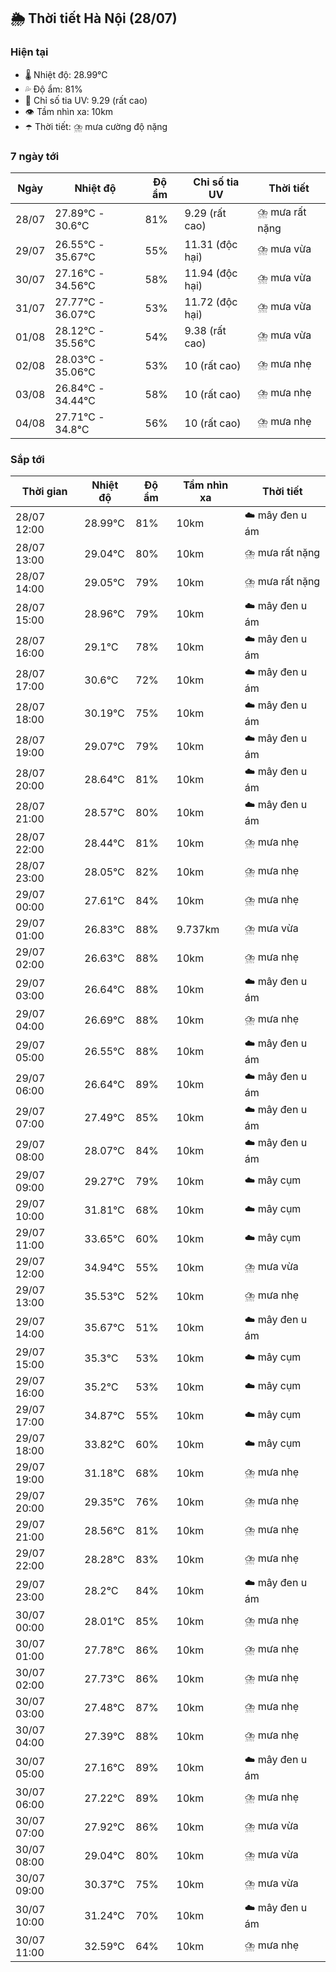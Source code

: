 ## 🌦️ Thời tiết Hà Nội (28/07)

### Hiện tại

- 🌡️ Nhiệt độ: 28.99℃
- 💦 Độ ẩm: 81%
- 🌟 Chỉ số tia UV: 9.29 (rất cao)
- 👁️ Tầm nhìn xa: 10km
- ☂️ Thời tiết: ⛈️ mưa cường độ nặng

### 7 ngày tới

| Ngày | Nhiệt độ | Độ ẩm | Chỉ số tia UV | Thời tiết |
| --- | --- | --- | --- | --- |
| 28/07 | 27.89℃ - 30.6℃ | 81% | 9.29 (rất cao) | ⛈️ mưa rất nặng |
| 29/07 | 26.55℃ - 35.67℃ | 55% | 11.31 (độc hại) | ⛈️ mưa vừa |
| 30/07 | 27.16℃ - 34.56℃ | 58% | 11.94 (độc hại) | ⛈️ mưa vừa |
| 31/07 | 27.77℃ - 36.07℃ | 53% | 11.72 (độc hại) | ⛈️ mưa vừa |
| 01/08 | 28.12℃ - 35.56℃ | 54% | 9.38 (rất cao) | ⛈️ mưa vừa |
| 02/08 | 28.03℃ - 35.06℃ | 53% | 10 (rất cao) | ⛈️ mưa nhẹ |
| 03/08 | 26.84℃ - 34.44℃ | 58% | 10 (rất cao) | ⛈️ mưa nhẹ |
| 04/08 | 27.71℃ - 34.8℃ | 56% | 10 (rất cao) | ⛈️ mưa nhẹ |

### Sắp tới

| Thời gian | Nhiệt độ | Độ ẩm | Tầm nhìn xa | Thời tiết |
| --- | --- | --- | --- | --- |
| 28/07 12:00 | 28.99℃ | 81% | 10km | ☁️ mây đen u ám |
| 28/07 13:00 | 29.04℃ | 80% | 10km | ⛈️ mưa rất nặng |
| 28/07 14:00 | 29.05℃ | 79% | 10km | ⛈️ mưa rất nặng |
| 28/07 15:00 | 28.96℃ | 79% | 10km | ☁️ mây đen u ám |
| 28/07 16:00 | 29.1℃ | 78% | 10km | ☁️ mây đen u ám |
| 28/07 17:00 | 30.6℃ | 72% | 10km | ☁️ mây đen u ám |
| 28/07 18:00 | 30.19℃ | 75% | 10km | ☁️ mây đen u ám |
| 28/07 19:00 | 29.07℃ | 79% | 10km | ☁️ mây đen u ám |
| 28/07 20:00 | 28.64℃ | 81% | 10km | ☁️ mây đen u ám |
| 28/07 21:00 | 28.57℃ | 80% | 10km | ☁️ mây đen u ám |
| 28/07 22:00 | 28.44℃ | 81% | 10km | ⛈️ mưa nhẹ |
| 28/07 23:00 | 28.05℃ | 82% | 10km | ⛈️ mưa nhẹ |
| 29/07 00:00 | 27.61℃ | 84% | 10km | ⛈️ mưa nhẹ |
| 29/07 01:00 | 26.83℃ | 88% | 9.737km | ⛈️ mưa vừa |
| 29/07 02:00 | 26.63℃ | 88% | 10km | ⛈️ mưa nhẹ |
| 29/07 03:00 | 26.64℃ | 88% | 10km | ☁️ mây đen u ám |
| 29/07 04:00 | 26.69℃ | 88% | 10km | ⛈️ mưa nhẹ |
| 29/07 05:00 | 26.55℃ | 88% | 10km | ☁️ mây đen u ám |
| 29/07 06:00 | 26.64℃ | 89% | 10km | ☁️ mây đen u ám |
| 29/07 07:00 | 27.49℃ | 85% | 10km | ☁️ mây đen u ám |
| 29/07 08:00 | 28.07℃ | 84% | 10km | ☁️ mây đen u ám |
| 29/07 09:00 | 29.27℃ | 79% | 10km | ☁️ mây cụm |
| 29/07 10:00 | 31.81℃ | 68% | 10km | ☁️ mây cụm |
| 29/07 11:00 | 33.65℃ | 60% | 10km | ☁️ mây cụm |
| 29/07 12:00 | 34.94℃ | 55% | 10km | ⛈️ mưa vừa |
| 29/07 13:00 | 35.53℃ | 52% | 10km | ⛈️ mưa nhẹ |
| 29/07 14:00 | 35.67℃ | 51% | 10km | ☁️ mây đen u ám |
| 29/07 15:00 | 35.3℃ | 53% | 10km | ☁️ mây cụm |
| 29/07 16:00 | 35.2℃ | 53% | 10km | ☁️ mây cụm |
| 29/07 17:00 | 34.87℃ | 55% | 10km | ☁️ mây cụm |
| 29/07 18:00 | 33.82℃ | 60% | 10km | ☁️ mây cụm |
| 29/07 19:00 | 31.18℃ | 68% | 10km | ⛈️ mưa nhẹ |
| 29/07 20:00 | 29.35℃ | 76% | 10km | ⛈️ mưa nhẹ |
| 29/07 21:00 | 28.56℃ | 81% | 10km | ⛈️ mưa nhẹ |
| 29/07 22:00 | 28.28℃ | 83% | 10km | ⛈️ mưa nhẹ |
| 29/07 23:00 | 28.2℃ | 84% | 10km | ☁️ mây đen u ám |
| 30/07 00:00 | 28.01℃ | 85% | 10km | ⛈️ mưa nhẹ |
| 30/07 01:00 | 27.78℃ | 86% | 10km | ⛈️ mưa nhẹ |
| 30/07 02:00 | 27.73℃ | 86% | 10km | ⛈️ mưa nhẹ |
| 30/07 03:00 | 27.48℃ | 87% | 10km | ⛈️ mưa nhẹ |
| 30/07 04:00 | 27.39℃ | 88% | 10km | ⛈️ mưa nhẹ |
| 30/07 05:00 | 27.16℃ | 89% | 10km | ☁️ mây đen u ám |
| 30/07 06:00 | 27.22℃ | 89% | 10km | ⛈️ mưa nhẹ |
| 30/07 07:00 | 27.92℃ | 86% | 10km | ⛈️ mưa vừa |
| 30/07 08:00 | 29.04℃ | 80% | 10km | ⛈️ mưa vừa |
| 30/07 09:00 | 30.37℃ | 75% | 10km | ⛈️ mưa vừa |
| 30/07 10:00 | 31.24℃ | 70% | 10km | ☁️ mây đen u ám |
| 30/07 11:00 | 32.59℃ | 64% | 10km | ⛈️ mưa nhẹ |
